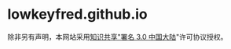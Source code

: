 lowkeyfred.github.io
====================
除非另有声明，本网站采用<a href=https://creativecommons.org/licenses/by/3.0/cn/>知识共享"署名 3.0 中国大陆</a>"许可协议授权。


